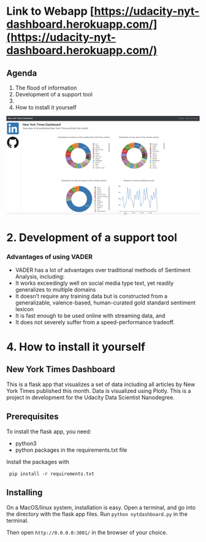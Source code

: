 # Link to Webapp [https://udacity-nyt-dashboard.herokuapp.com/](https://udacity-nyt-dashboard.herokuapp.com/)

## Agenda

1. The flood of information
2. Development of a support tool
3. 
4. How to install it yourself

![Project Preview](/images/preview.png)

# 2. Development of a support tool

### Advantages of using VADER
- VADER has a lot of advantages over traditional methods of Sentiment Analysis, including:
- It works exceedingly well on social media type text, yet readily generalizes to multiple domains
- It doesn’t require any training data but is constructed from a generalizable, valence-based, human-curated gold standard sentiment lexicon
- It is fast enough to be used online with streaming data, and
- It does not severely suffer from a speed-performance tradeoff.


# 4. How to install it yourself
## New York Times Dashboard

This is a flask app that visualizes a set of data including all articles by New York Times published this month. Data is visualized using Plotly.
This is a project in development for the Udacity Data Scientist Nanodegree.

## Prerequisites

To install the flask app, you need:
- python3
- python packages in the requirements.txt file

 Install the packages with
```
 pip install -r requirements.txt
```

## Installing

On a MacOS/linux system, installation is easy. Open a terminal, and go into
the directory with the flask app files. Run `python nytdashboard.py` in the terminal.

Then open `http://0.0.0.0:3001/` in the browser of your choice.
